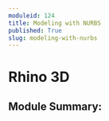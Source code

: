 ```yaml
---
moduleid: 124
title: Modeling with NURBS
published: True
slug: modeling-with-nurbs
---
```

# Rhino 3D
## Module Summary: